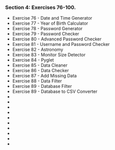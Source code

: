 ### Section 4: Exercises 76-100.
* Exercise 76 - Date and Time Generator
* Exercise 77 - Year of Birth Calculator
* Exercise 78 - Password Generator
* Exercise 79 - Password Checker
* Exercise 80 - Advanced Password Checker
* Exercise 81 - Username and Password Checker
* Exercise 82 - Astronomy
* Exercise 83 - Monitor Size Detector
* Exercise 84 - Pyglet
* Exercise 85 - Data Cleaner
* Exercise 86 - Data Checker
* Exercise 87 - Add Missing Data
* Exercise 88 - Data Filter
* Exercise 89 - Database Filter
* Exercise 89 - Database to CSV Converter
* 
* 
* 
* 
* 
* 
* 
* 
* 
* 
